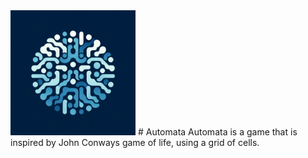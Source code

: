 <img src="docs/images/Automata_Logo.png" alt="kitsune Logo" width="200">
# Automata
Automata is a game that is inspired by John Conways game of life, using a grid of cells.

